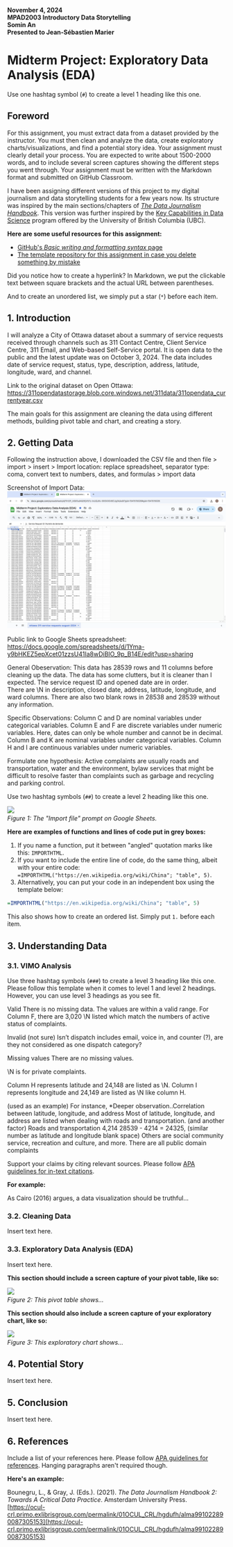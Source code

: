 **November 4, 2024**<br>
**MPAD2003 Introductory Data Storytelling**<br>
**Somin An**<br>
**Presented to Jean-Sébastien Marier**<br>

# Midterm Project: Exploratory Data Analysis (EDA)

Use one hashtag symbol (`#`) to create a level 1 heading like this one.

## Foreword

For this assignment, you must extract data from a dataset provided by the instructor. You must then clean and analyze the data, create exploratory charts/visualizations, and find a potential story idea. Your assignment must clearly detail your process. You are expected to write about 1500-2000 words, and to include several screen captures showing the different steps you went through. Your assignment must be written with the Markdown format and submitted on GitHub Classroom.

I have been assigning different versions of this project to my digital journalism and data storytelling students for a few years now. Its structure was inspired by the main sections/chapters of [*The Data Journalism Handbook*](https://datajournalism.com/read/handbook/one/). This version was further inspired by the [Key Capabilities in Data Science](https://extendedlearning.ubc.ca/programs/key-capabilities-data-science) program offered by the University of British Columbia (UBC).

**Here are some useful resources for this assignment:**

* [GitHub's *Basic writing and formatting syntax* page](https://docs.github.com/en/get-started/writing-on-github/getting-started-with-writing-and-formatting-on-github/basic-writing-and-formatting-syntax)
* [The template repository for this assignment in case you delete something by mistake](https://github.com/jsmarier/jou4100_jou4500_mpad2003_project2_template)

Did you notice how to create a hyperlink? In Markdown, we put the clickable text between square brackets and the actual URL between parentheses.

And to create an unordered list, we simply put a star (`*`) before each item.

## 1. Introduction

I will analyze a City of Ottawa dataset about a summary of service requests received through channels such as 311 Contact Centre, Client Service Centre, 311 Email, and Web-based Self-Service portal. It is open data to the public and the latest update was on October 3, 2024. The data includes date of service request, status, type, description, address, latitude, longitude, ward, and channel. 

Link to the original dataset on Open Ottawa:
https://311opendatastorage.blob.core.windows.net/311data/311opendata_currentyear.csv

The main goals for this assignment are cleaning the data using different methods, building pivot table and chart, and creating a story. 

## 2. Getting Data

Following the instruction above, I downloaded the CSV file and then file > import > insert > Import location: replace spreadsheet, separator type: coma, convert text to numbers, dates, and formulas > import data 

Screenshot of Import Data:
<img src="import-screen-capture1.png"/>

Public link to Google Sheets spreadsheet: 
https://docs.google.com/spreadsheets/d/1Yma-y9bHKEZ5epXcet01zzsU41Ia8wDiBIO_9p_B14E/edit?usp=sharing 

General Obeservation: 
This data has 28539 rows and 11 columns before cleaning up the data. 
The data has some clutters, but it is cleaner than I expected.
The service request ID and opened date are in order.  
There are \N in description, closed date, address, latitude, longitude, and ward columns. There are also two blank rows in 28538 and 28539 without any information. 

Specific Observations: 
Column C and D are nominal variables under categorical variables. 
Column E and F are discrete variables under numeric variables. Here, dates can only be whole number and cannot be in decimal. 
Column B and K are nominal variables under categorical variables. 
Column H and I are continuous variables under numeric variables. 

Formulate one hypothesis: 
Active complaints are usually roads and transportation, water and the environment, bylaw services that might be difficult to resolve faster than complaints such as garbage and recycling and parking control. 


Use two hashtag symbols (`##`) to create a level 2 heading like this one.

![](import-screen-capture.png)<br>
*Figure 1: The "Import file" prompt on Google Sheets.*

**Here are examples of functions and lines of code put in grey boxes:**

1. If you name a function, put it between "angled" quotation marks like this: `IMPORTHTML`.
1. If you want to include the entire line of code, do the same thing, albeit with your entire code: `=IMPORTHTML("https://en.wikipedia.org/wiki/China"; "table", 5)`.
1. Alternatively, you can put your code in an independent box using the template below:

``` r
=IMPORTHTML("https://en.wikipedia.org/wiki/China"; "table", 5)
```
This also shows how to create an ordered list. Simply put `1.` before each item.

## 3. Understanding Data

### 3.1. VIMO Analysis

Use three hashtag symbols (`###`) to create a level 3 heading like this one. Please follow this template when it comes to level 1 and level 2 headings. However, you can use level 3 headings as you see fit.

Valid 
There is no missing data. The values are within a valid range. 
For Column F, there are 3,020 \N listed which match the numbers of active status of complaints. 

Invalid (not sure) 
Isn’t dispatch includes email, voice in, and counter (?), are they not considered as one dispatch category? 

Missing values 
There are no missing values. 

\N is for private complaints. 

Column H represents latitude and 24,148 are listed as \N. 
Column I represents longitude and 24,149 are listed as \N like column H. 

(used as an example) For instance, *Deeper observation..Correlation between latitude, longitude, and address 
Most of latitude, longitude, and address are listed when dealing with roads and transportation. (and another factor) 
Roads and transportation 4,214
28539 - 4214 = 24325, (similar number as latitude and longitude blank space) 
Others are social community service, recreation and culture, and more.
There are all public domain complaints 


Support your claims by citing relevant sources. Please follow [APA guidelines for in-text citations](https://apastyle.apa.org/style-grammar-guidelines/citations).

**For example:**

As Cairo (2016) argues, a data visualization should be truthful...

### 3.2. Cleaning Data

Insert text here.

### 3.3. Exploratory Data Analysis (EDA)

Insert text here.

**This section should include a screen capture of your pivot table, like so:**

![](pivot-table-screen-capture.png)<br>
*Figure 2: This pivot table shows...*

**This section should also include a screen capture of your exploratory chart, like so:**

![](chart-screen-capture.png)<br>
*Figure 3: This exploratory chart shows...*

## 4. Potential Story

Insert text here.

## 5. Conclusion

Insert text here.

## 6. References

Include a list of your references here. Please follow [APA guidelines for references](https://apastyle.apa.org/style-grammar-guidelines/references). Hanging paragraphs aren't required though.

**Here's an example:**

Bounegru, L., & Gray, J. (Eds.). (2021). *The Data Journalism Handbook 2: Towards A Critical Data Practice*. Amsterdam University Press. [https://ocul-crl.primo.exlibrisgroup.com/permalink/01OCUL_CRL/hgdufh/alma991022890087305153](https://ocul-crl.primo.exlibrisgroup.com/permalink/01OCUL_CRL/hgdufh/alma991022890087305153)
